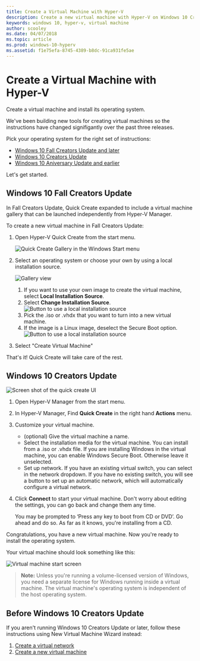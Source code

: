 ```yaml
---
title: Create a Virtual Machine with Hyper-V
description: Create a new virtual machine with Hyper-V on Windows 10 Creators Update
keywords: windows 10, hyper-v, virtual machine
author: scooley
ms.date: 04/07/2018
ms.topic: article
ms.prod: windows-10-hyperv
ms.assetid: f1e75efa-8745-4389-b8dc-91ca931fe5ae
---
```


# Create a Virtual Machine with Hyper-V

Create a virtual machine and install its operating system.

We've been building new tools for creating virtual machines so the instructions have changed signifigantly over the past three releases.

Pick your operating system for the right set of instructions:

* [Windows 10 Fall Creators Update and later](quick-create-virtual-machine.md#windows-10-fall-creators-update)
* [Windows 10 Creators Update](quick-create-virtual-machine.md#windows-10-creators-update)
* [Windows 10 Aniversary Update and earlier](quick-create-virtual-machine.md#before-windows-10-creators-update)

Let's get started.

## Windows 10 Fall Creators Update

In Fall Creators Update, Quick Create expanded to include a virtual machine gallery that can be launched independently from Hyper-V Manager.

To create a new virtual machine in Fall Creators Update:

1. Open Hyper-V Quick Create from the start menu.

    ![Quick Create Gallery in the Windows Start menu](media/quick-create-start-menu.png)

1. Select an operating system or choose your own by using a local installation source.

    ![Gallery view](media/vmgallery.png)

    1. If you want to use your own image to create the virtual machine, select **Local Installation Source**.
    1. Select **Change Installation Source**.
      ![Button to use a local installation source](media/change-source.png)
    1. Pick the .iso or .vhdx that you want to turn into a new virtual machine.
    1. If the image is a Linux image, deselect the Secure Boot option.
      ![Button to use a local installation source](media/toggle-secure-boot.png)

1. Select "Create Virtual Machine"

That's it!  Quick Create will take care of the rest.

## Windows 10 Creators Update

![Screen shot of the quick create UI](media/quickcreatesteps_inked.jpg)

1. Open Hyper-V Manager from the start menu.

1. In Hyper-V Manager, Find **Quick Create** in the right hand **Actions** menu.

1. Customize your virtual machine.

    * (optional) Give the virtual machine a name.
    * Select the installation media for the virtual machine. You can install from a .iso or .vhdx file.
    If you are installing Windows in the virtual machine, you can enable Windows Secure Boot. Otherwise leave it unselected.
    * Set up network.
    If you have an existing virtual switch, you can select in the network dropdown. If you have no existing switch, you will see a button to set up an automatic network, which will automatically configure a virtual network.

1. Click **Connect** to start your virtual machine. Don't worry about editing the settings, you can go back and change them any time.

    You may be prompted to ‘Press any key to boot from CD or DVD’. Go ahead and do so.  As far as it knows, you're installing from a CD.

Congratulations, you have a new virtual machine.  Now you're ready to install the operating system.

Your virtual machine should look something like this:

![Virtual machine start screen](media/OSDeploy_upd.png)

> **Note:** Unless you're running a volume-licensed version of Windows, you need a separate license for Windows running inside a virtual machine. The virtual machine's operating system is independent of the host operating system.

## Before Windows 10 Creators Update

If you aren't running Windows 10 Creators Update or later, follow these instructions using New Virtual Machine Wizard instead:

1. [Create a virtual network](connect-to-network.md)
1. [Create a new virtual machine](create-virtual-machine.md)
